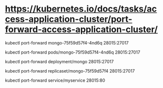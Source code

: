 # https://kubernetes.io/docs/tasks/access-application-cluster/port-forward-access-application-cluster/


kubectl port-forward mongo-75f59d57f4-4nd6q 28015:27017

kubectl port-forward pods/mongo-75f59d57f4-4nd6q 28015:27017

kubectl port-forward deployment/mongo 28015:27017

kubectl port-forward replicaset/mongo-75f59d57f4 28015:27017

kubectl port-forward service/myservice 28015:80